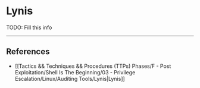 # Lynis

TODO: Fill this info

---
## References

- [[Tactics && Techniques && Procedures (TTPs) Phases/F - Post Exploitation/Shell Is The Beginning/03 - Privilege Escalation/Linux/Auditing Tools/Lynis|Lynis]]